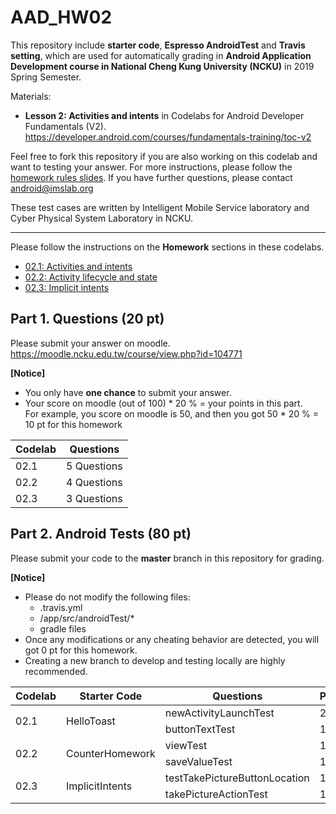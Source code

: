 # AAD_HW02

This repository include **starter code**, **Espresso AndroidTest** and **Travis setting**, which are used for automatically grading in **Android Application Development course in National Cheng Kung University (NCKU)** in 2019 Spring Semester.

Materials:
- **Lesson 2: Activities and intents** in Codelabs for Android Developer Fundamentals (V2). 
<https://developer.android.com/courses/fundamentals-training/toc-v2>

Feel free to fork this repository if you are also working on this codelab and want to testing your answer.
For more instructions, please follow the [homework rules slides](https://github.com/ncku-csie/AAD_HW01/blob/master/Homework%20Rules.pdf). 
If you have further questions, please contact android@imslab.org

These test cases are written by Intelligent Mobile Service laboratory and Cyber Physical System Laboratory in NCKU.

---
Please follow the instructions on the **Homework** sections in these codelabs.

- [02.1: Activities and intents](https://codelabs.developers.google.com/codelabs/android-training-create-an-activity/index.html?index=..%2F..%2Fandroid-training#11)
- [02.2: Activity lifecycle and state](https://codelabs.developers.google.com/codelabs/android-training-activity-lifecycle-and-state/index.html?index=..%2F..%2Fandroid-training#8)
- [02.3: Implicit intents](https://codelabs.developers.google.com/codelabs/android-training-activity-with-implicit-intent/index.html?index=..%2F..%2Fandroid-training#11)


## Part 1. Questions (20 pt)
Please submit your answer on moodle.
<https://moodle.ncku.edu.tw/course/view.php?id=104771>

**[Notice]** 
- You only have **one chance** to submit your answer.
- Your score on moodle (out of 100) * 20 % = your points in this part. <br>
For example, you score on moodle is 50, and then you got 50 * 20 % = 10 pt for this homework

| Codelab | Questions |
| --- | ----------- |
| 02.1 | 5 Questions |
| 02.2 | 4 Questions |
| 02.3 | 3 Questions |


## Part 2. Android Tests (80 pt)

Please submit your code to the **master** branch in this repository for grading.

**[Notice]** 
- Please do not modify the following files:
    - .travis.yml
    - <Project>/app/src/androidTest/*
    - gradle files
- Once any modifications or any cheating behavior are detected, you will got 0 pt for this homework.
- Creating a new branch to develop and testing locally are highly recommended.
    
<table>
    <thead>
        <tr>
            <th>Codelab</th>
            <th>Starter Code</th>
            <th>Questions</th>
            <th>Points</th>
        </tr>
    </thead>
    <tbody>
        <tr>
            <td rowspan=2>02.1</td>
            <td rowspan=2>HelloToast</td>
            <td>newActivityLaunchTest</td>
            <td>20 pt</td>
        </tr>
        <tr>
            <td>buttonTextTest</td>
            <td>10 pt</td>
        </tr>
        <tr>
            <td rowspan=2>02.2</td>
            <td rowspan=2>CounterHomework</td>
            <td>viewTest</td>
            <td>10 pt</td>
        </tr>
        <tr>
            <td>saveValueTest</td>
            <td>15 pt</td>
        </tr>
        <tr>
            <td rowspan=2>02.3</td>
            <td rowspan=2>ImplicitIntents</td>
            <td>testTakePictureButtonLocation</td>
            <td>10 pt</td>
        </tr>
        <tr>
            <td>takePictureActionTest</td>
            <td>15 pt</td>
        </tr>
    </tbody>
</table>
